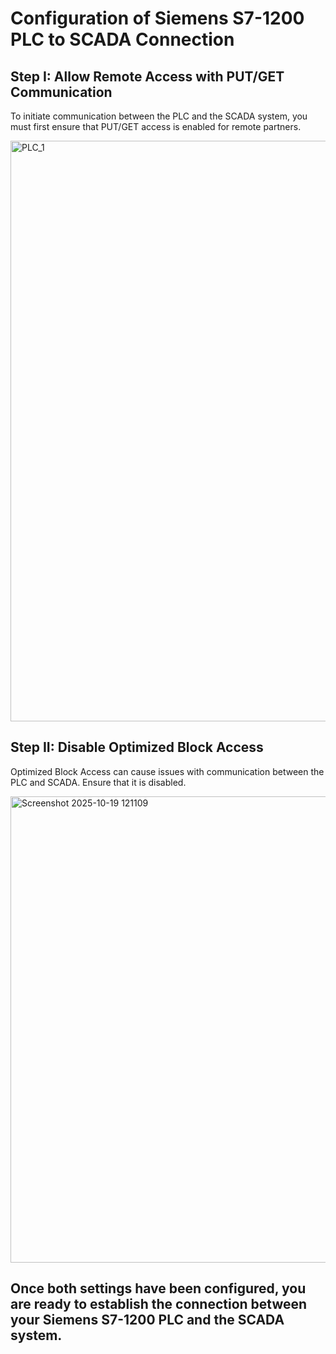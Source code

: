# Configuration of Siemens S7-1200 PLC to SCADA Connection

## Step I: Allow Remote Access with PUT/GET Communication

To initiate communication between the PLC and the SCADA system, you must first ensure that PUT/GET access is enabled for remote partners.

<img width="1415" height="929" alt="PLC_1" src="https://github.com/user-attachments/assets/10a6a381-fbea-48d3-8583-cda39d845735" />

## Step II: Disable Optimized Block Access

Optimized Block Access can cause issues with communication between the PLC and SCADA. Ensure that it is disabled.

<img width="1413" height="746" alt="Screenshot 2025-10-19 121109" src="https://github.com/user-attachments/assets/b95b4e2f-6e32-4da1-838a-15b69d49b30b" />

## Once both settings have been configured, you are ready to establish the connection between your Siemens S7-1200 PLC and the SCADA system.
